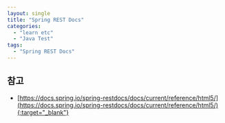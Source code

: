 ```yaml
---
layout: single
title: "Spring REST Docs"
categories: 
  - "learn etc"
  - "Java Test"
tags: 
  - "Spring REST Docs"
---
```


## 



## 참고

- [https://docs.spring.io/spring-restdocs/docs/current/reference/html5/](https://docs.spring.io/spring-restdocs/docs/current/reference/html5/){:target="_blank"}